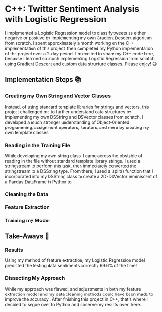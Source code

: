 # C++: Twitter Sentiment Analysis with Logistic Regression
I implemented a Logistic Regression model to classify tweets as either negative or positive by implementing my own Gradient Descent algorithm from scratch. I spent approximately a month working on the C++ implementation of this project, then completed my Python implementation of the project over a 2-day period. I'm excited to share my C++ code here, because I learned so much implementing Logistic Regression from scratch using Gradient Descent and custom data structure classes. Please enjoy! 😃
## Implementation Steps 📚
### Creating my Own String and Vector Classes
Instead, of using standard template libraries for strings and vectors, this project challenged me to further understand data structures by implementing my own DSString and DSVector classes from scratch. I developed a much stronger understanding of Object-Oriented programming, assignment operators, iterators, and more by creating my own template classes.
### Reading in the Training File
While developing my own string class, I came across the obstable of reading in the file without standard template library strings. I used a stringstream to perform this task, then immediately converted the stringstream to a DSString type. From there, I used a .split() function that I incorporated into my DSString class to create a 2D-DSVector reminiscent of a Pandas DataFrame in Python to 
### Cleaning the Data
### Feature Extraction
### Training my Model
### 
## Take-Aways 🤔
### Results
Using my method of feature extraction, my Logistic Regression model predicted the testing data sentiments correctly 69.6% of the time! 
### Dissecting My Approach
While my approach was flawed, and adjustments in both my feature extraction model and my data cleaning methods could have been made to improve the accuracy . After finishing this project in C++, that's where I decided to segue over to Python and observe my results over there. 
